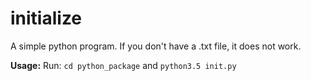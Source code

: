 # initialize
A simple python program.
If you don't have a .txt file, it does not work.

**Usage:**
Run:
<code>cd python_package</code>
and
<code>python3.5 init.py</code>
